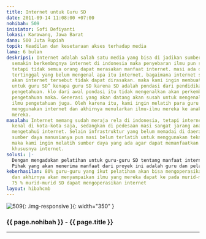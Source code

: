 ```yaml
---
title: Internet untuk Guru SD
date: 2011-09-14 11:08:00 +07:00
nohibah: 509
inisiator: Sofi Defiyanti
lokasi: Karawang, Jawa Barat
dana: 500 Juta Rupiah
topik: Keadilan dan kesetaraan akses terhadap media
lama: 6 bulan
deskripsi: Internet adalah salah satu media yang bisa di jadikan sumber ilmu. Dengan
  semakin berkembngnya internet di indonesia maka penyebaran ilmu pun semakin merata.
  tetapi tidak semua orang dapat merasakan manfaat internet. masi ada dibeberapa desa
  tertinggal yang belum mengenal apa itu internet, bagaimana internet sehingga manfaat
  akan internet tersebut tidak dapat dirasakan. maka kami ingin membuat program “internet
  untuk guru SD” kenapa guru SD karena SD adalah pondasi dari pendidikan dan ilmu
  pengetahuan. klo dari awal pondasi itu tidak mengenalkan akan perkembangan ilmu
  pengetahuan maka. Generasi yang akan datang akan susah untuk mengenal perkembangan
  ilmu pengetahuan juga. Oleh karena itu, kami ingin melatih para guru SD agar bisa
  menggunakan internet dan akhirnya menularkan ilmu-ilmu mereka ke anak-anak didik
  mereka.
masalah: Internet memang sudah meraja rela di indonesia, tetapi internet hanya di
  kenal di kota-kota saja, sedangkan di pedesaan masi sangat jarang anak-anak yang
  mengetahui internet. Selain infrastruktur yang belum memadai di daerah-daerah terpencil,
  sumber daya manusianya pun masi belum terlatih untuk menggunakan teknologi tersebut.
  maka kami ingin melatih sumber daya yang ada agar dapat memanfaatkan teknologi informasi
  khususnya internet.
solusi: |-
  Dengan mengadakan pelatihan untuk guru-guru SD tentang manfaat internet, kegunaan internet, cara mengoperasikan internet.
  Pihak yang akan menerima manfaat dari proyek ini adalah guru dan pelajar di berbagai desa di Karawang.
keberhasilan: 80% guru-guru yang ikut pelatihan akan bisa mengoperasikan internet.
  dan akhirnya akan menyampaikan ilmu yang mereka dapat ke pada murid-murid SD, serta
  75 % murid-murid SD dapat mengoperasikan internet
layout: hibahcmb
---
```


![509](/static/img/hibahcmb/509.png){: .img-responsive }{: width="350" }

### {{ page.nohibah }} - {{ page.title }}

---

